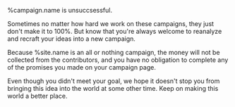 %campaign.name is unsuccsessful.

Sometimes no matter how hard we work on these campaigns, they just don't make it to 100%. But know that you're always welcome to reanalyze and recraft your ideas into a new campaign.

Because %site.name is an all or nothing campaign, the money will not be collected from the contributors, and you have no obligation to complete any of the promises you made on your campaign page.

Even though you didn't meet your goal, we hope it doesn't stop you from bringing this idea into the world at some other time. Keep on making this world a better place.

